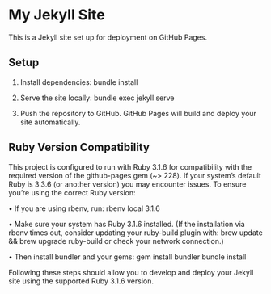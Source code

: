 # My Jekyll Site

This is a Jekyll site set up for deployment on GitHub Pages.

## Setup

1. Install dependencies:
   bundle install

2. Serve the site locally:
   bundle exec jekyll serve

3. Push the repository to GitHub. GitHub Pages will build and deploy your site automatically.

## Ruby Version Compatibility

This project is configured to run with Ruby 3.1.6 for compatibility with the required version of the github-pages gem (~> 228). If your system’s default Ruby is 3.3.6 (or another version) you may encounter issues. To ensure you’re using the correct Ruby version:

• If you are using rbenv, run:
  rbenv local 3.1.6

• Make sure your system has Ruby 3.1.6 installed. (If the installation via rbenv times out, consider updating your ruby-build plugin with:
  brew update && brew upgrade ruby-build
or check your network connection.)

• Then install bundler and your gems:
  gem install bundler
  bundle install

Following these steps should allow you to develop and deploy your Jekyll site using the supported Ruby 3.1.6 version.
